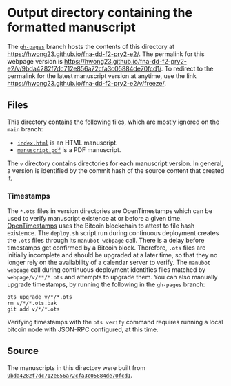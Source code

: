 # Output directory containing the formatted manuscript

The [`gh-pages`](https://github.com/hwong23/fna-dd-f2-pry2-e2/tree/gh-pages) branch hosts the contents of this directory at <https://hwong23.github.io/fna-dd-f2-pry2-e2/>.
The permalink for this webpage version is <https://hwong23.github.io/fna-dd-f2-pry2-e2/v/9bda4282f7dc712e856a72cfa3c05884de70fcd1/>.
To redirect to the permalink for the latest manuscript version at anytime, use the link <https://hwong23.github.io/fna-dd-f2-pry2-e2/v/freeze/>.

## Files

This directory contains the following files, which are mostly ignored on the `main` branch:

+ [`index.html`](index.html) is an HTML manuscript.
+ [`manuscript.pdf`](manuscript.pdf) is a PDF manuscript.

The `v` directory contains directories for each manuscript version.
In general, a version is identified by the commit hash of the source content that created it.

### Timestamps

The `*.ots` files in version directories are OpenTimestamps which can be used to verify manuscript existence at or before a given time.
[OpenTimestamps](https://opentimestamps.org/) uses the Bitcoin blockchain to attest to file hash existence.
The `deploy.sh` script run during continuous deployment creates the `.ots` files through its `manubot webpage` call.
There is a delay before timestamps get confirmed by a Bitcoin block.
Therefore, `.ots` files are initially incomplete and should be upgraded at a later time, so that they no longer rely on the availability of a calendar server to verify.
The `manubot webpage` call during continuous deployment identifies files matched by `webpage/v/**/*.ots` and attempts to upgrade them.
You can also manually upgrade timestamps, by running the following in the `gh-pages` branch:

```shell
ots upgrade v/*/*.ots
rm v/*/*.ots.bak
git add v/*/*.ots
```

Verifying timestamps with the `ots verify` command requires running a local bitcoin node with JSON-RPC configured, at this time.

## Source

The manuscripts in this directory were built from
[`9bda4282f7dc712e856a72cfa3c05884de70fcd1`](https://github.com/hwong23/fna-dd-f2-pry2-e2/commit/9bda4282f7dc712e856a72cfa3c05884de70fcd1).
